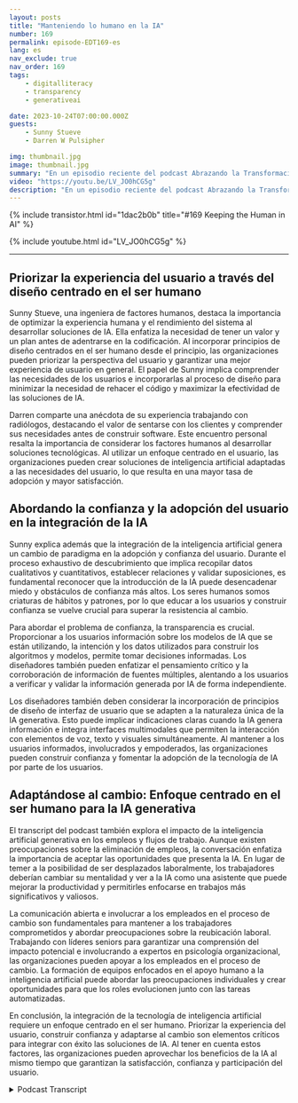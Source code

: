 ```yaml
---
layout: posts
title: "Manteniendo lo humano en la IA"
number: 169
permalink: episode-EDT169-es
lang: es
nav_exclude: true
nav_order: 169
tags:
    - digitalliteracy
    - transparency
    - generativeai

date: 2023-10-24T07:00:00.000Z
guests:
    - Sunny Stueve
    - Darren W Pulsipher

img: thumbnail.jpg
image: thumbnail.jpg
summary: "En un episodio reciente del podcast Abrazando la Transformación Digital, el anfitrión Darren Pulsipher, arquitecto principal de soluciones del sector público en Intel, entrevista a Sunny Stueve, líder de IA centrada en el ser humano en Leidos. El podcast profundiza en la importancia del diseño centrado en el ser humano y la experiencia del usuario al integrar la tecnología de IA."
video: "https://youtu.be/LV_JO0hCG5g"
description: "En un episodio reciente del podcast Abrazando la Transformación Digital, el anfitrión Darren Pulsipher, arquitecto principal de soluciones del sector público en Intel, entrevista a Sunny Stueve, líder de IA centrada en el ser humano en Leidos. El podcast profundiza en la importancia del diseño centrado en el ser humano y la experiencia del usuario al integrar la tecnología de IA."
---
```


<div>
{% include transistor.html id="1dac2b0b" title="#169 Keeping the Human in AI" %}

{% include youtube.html id="LV_JO0hCG5g" %}
</div>

---

## Priorizar la experiencia del usuario a través del diseño centrado en el ser humano

Sunny Stueve, una ingeniera de factores humanos, destaca la importancia de optimizar la experiencia humana y el rendimiento del sistema al desarrollar soluciones de IA. Ella enfatiza la necesidad de tener un valor y un plan antes de adentrarse en la codificación. Al incorporar principios de diseño centrados en el ser humano desde el principio, las organizaciones pueden priorizar la perspectiva del usuario y garantizar una mejor experiencia de usuario en general. El papel de Sunny implica comprender las necesidades de los usuarios e incorporarlas al proceso de diseño para minimizar la necesidad de rehacer el código y maximizar la efectividad de las soluciones de IA.

Darren comparte una anécdota de su experiencia trabajando con radiólogos, destacando el valor de sentarse con los clientes y comprender sus necesidades antes de construir software. Este encuentro personal resalta la importancia de considerar los factores humanos al desarrollar soluciones tecnológicas. Al utilizar un enfoque centrado en el usuario, las organizaciones pueden crear soluciones de inteligencia artificial adaptadas a las necesidades del usuario, lo que resulta en una mayor tasa de adopción y mayor satisfacción.

## Abordando la confianza y la adopción del usuario en la integración de la IA

Sunny explica además que la integración de la inteligencia artificial genera un cambio de paradigma en la adopción y confianza del usuario. Durante el proceso exhaustivo de descubrimiento que implica recopilar datos cualitativos y cuantitativos, establecer relaciones y validar suposiciones, es fundamental reconocer que la introducción de la IA puede desencadenar miedo y obstáculos de confianza más altos. Los seres humanos somos criaturas de hábitos y patrones, por lo que educar a los usuarios y construir confianza se vuelve crucial para superar la resistencia al cambio.

Para abordar el problema de confianza, la transparencia es crucial. Proporcionar a los usuarios información sobre los modelos de IA que se están utilizando, la intención y los datos utilizados para construir los algoritmos y modelos, permite tomar decisiones informadas. Los diseñadores también pueden enfatizar el pensamiento crítico y la corroboración de información de fuentes múltiples, alentando a los usuarios a verificar y validar la información generada por IA de forma independiente.

Los diseñadores también deben considerar la incorporación de principios de diseño de interfaz de usuario que se adapten a la naturaleza única de la IA generativa. Esto puede implicar indicaciones claras cuando la IA genera información e integra interfaces multimodales que permiten la interacción con elementos de voz, texto y visuales simultáneamente. Al mantener a los usuarios informados, involucrados y empoderados, las organizaciones pueden construir confianza y fomentar la adopción de la tecnología de IA por parte de los usuarios.

## Adaptándose al cambio: Enfoque centrado en el ser humano para la IA generativa

El transcript del podcast también explora el impacto de la inteligencia artificial generativa en los empleos y flujos de trabajo. Aunque existen preocupaciones sobre la eliminación de empleos, la conversación enfatiza la importancia de aceptar las oportunidades que presenta la IA. En lugar de temer a la posibilidad de ser desplazados laboralmente, los trabajadores deberían cambiar su mentalidad y ver a la IA como una asistente que puede mejorar la productividad y permitirles enfocarse en trabajos más significativos y valiosos.

La comunicación abierta e involucrar a los empleados en el proceso de cambio son fundamentales para mantener a los trabajadores comprometidos y abordar preocupaciones sobre la reubicación laboral. Trabajando con líderes seniors para garantizar una comprensión del impacto potencial e involucrando a expertos en psicología organizacional, las organizaciones pueden apoyar a los empleados en el proceso de cambio. La formación de equipos enfocados en el apoyo humano a la inteligencia artificial puede abordar las preocupaciones individuales y crear oportunidades para que los roles evolucionen junto con las tareas automatizadas.

En conclusión, la integración de la tecnología de inteligencia artificial requiere un enfoque centrado en el ser humano. Priorizar la experiencia del usuario, construir confianza y adaptarse al cambio son elementos críticos para integrar con éxito las soluciones de IA. Al tener en cuenta estos factores, las organizaciones pueden aprovechar los beneficios de la IA al mismo tiempo que garantizan la satisfacción, confianza y participación del usuario.



<details>
<summary> Podcast Transcript </summary>

<p></p>

</details>
